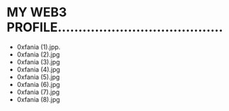 # MY WEB3 PROFILE........................................
- 0xfania (1).jpp.
- 0xfania (2).jpg
- 0xfania (3).jpg
- 0xfania (4).jpg
- 0xfania (5).jpg
- 0xfania (6).jpg
- 0xfania (7).jpg
- 0xfania (8).jpg

